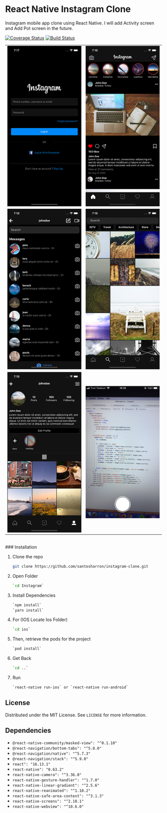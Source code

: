 # React Native Instagram Clone
Instagram mobile app clone using React Native. I will add Activity screen and Add Pot screen in the future.

[![Coverage Status](https://coveralls.io/repos/github/1hbb/react-native-instagram-clone/badge.svg?branch=master)](https://coveralls.io/github/1hbb/react-native-instagram-clone?branch=master)
[![Build Status](https://travis-ci.com/1hbb/react-native-instagram-clone.svg?branch=master)](https://travis-ci.com/1hbb/react-native-instagram-clone)

<table>
  <tr>
    <td><img src="./screenshots/loginScreen.png" width="400"></td>
    <td><img src="./screenshots/homeScreen.png" width="400"></td>
  <tr>
  <tr>
    <td><img src="./screenshots/dmScreen.png" width="400"></td>
    <td><img src="./screenshots/exploreScreen.png" width="400"></td>
  <tr>
  <tr>
    <td><img src="./screenshots/profileScreen.png" width="400"></td>
    <td><img src="./screenshots/cameraScreen.png" width="400"></td>
  <tr>
</table>

<br />
### Installation

1. Clone the repo
   ```sh
   git clone https://github.com/santosharron/instagram-clone.git
   ```
2. Open Folder
   ```sh
   `cd Instagram`
   ```
3. Install Dependencies
   ```sh
   `npm install`
   `yarn install`
   ```
4. For (IOS Locate Ios Folder)
   ```sh
   `cd ios`
   ```
5. Then, retrieve the pods for the project
   ```sh
   `pod install`
   ```
6. Get Back
   ```sh
   `cd ..`
   ```
7. Run
   ```sh
   `react-native run-ios` or `react-native run-android`
   ```

## License

Distributed under the MIT License. See `LICENSE` for more information.



## Dependencies
- `@react-native-community/masked-view": "^0.1.10"`
- `@react-navigation/bottom-tabs": "^5.8.0"`
- `@react-navigation/native": "^5.7.3"`
- `@react-navigation/stack": "^5.9.0"`
- `react": "16.13.1"`
- `react-native": "0.63.2"`
- `react-native-camera": "^3.36.0"`
- `react-native-gesture-handler": "^1.7.0"`
- `react-native-linear-gradient": "^2.5.6"`
- `react-native-reanimated": "^1.10.2"`
- `react-native-safe-area-context": "^3.1.3"`
- `react-native-screens": "^2.10.1"`
- `react-native-webview": "^10.6.0"`
